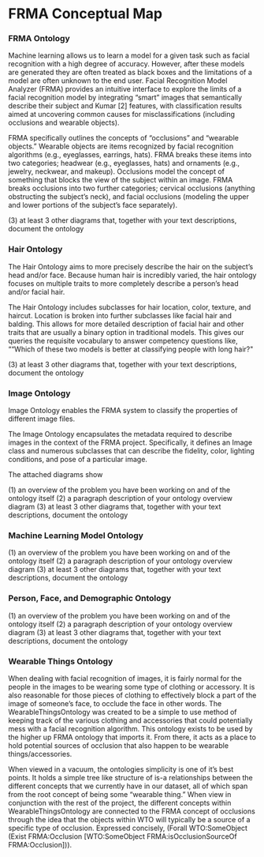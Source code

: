 # FRMA Conceptual Map


### FRMA Ontology

Machine learning allows us to learn a model for a given task such as facial recognition with a high degree of accuracy. However, after these models are generated they are often treated as black boxes and the limitations of a model are often unknown to the end user. Facial Recognition Model Analyzer (FRMA) provides an intuitive interface to explore the limits of a facial recognition model by integrating “smart” images that semantically describe their subject and Kumar [2] features, with classification results aimed at uncovering common causes for misclassifications (including occlusions and wearable objects).

FRMA specifically outlines the concepts of “occlusions” and “wearable objects.” Wearable objects are items recognized by facial recognition algorithms (e.g., eyeglasses, earrings, hats). FRMA breaks these items into two categories; headwear (e.g., eyeglasses, hats) and ornaments (e.g., jewelry, neckwear, and makeup). Occlusions model the concept of something that blocks the view of the subject within an image. FRMA breaks occlusions into two further categories; cervical occlusions (anything obstructing the subject’s neck), and facial occlusions (modeling the upper and lower portions of the subject’s face separately).

(3) at least 3 other diagrams that, together with your text descriptions, document the ontology



### Hair Ontology

The Hair Ontology aims to more precisely describe the hair on the subject’s head and/or face. Because human hair is incredibly varied, the hair ontology focuses on multiple traits to more completely describe a person’s head and/or facial hair.

The Hair Ontology includes subclasses for hair location, color, texture, and haircut. Location is broken into further subclasses like facial hair and balding. This allows for more detailed description of facial hair and other traits that are usually a binary option in traditional models. This gives our queries the requisite vocabulary to answer competency questions like, ““Which of these two models is better at classifying people with long hair?"

(3) at least 3 other diagrams that, together with your text descriptions, document the ontology


### Image Ontology

Image Ontology enables the FRMA system to classify the properties of different image files.

The Image Ontology encapsulates the metadata required to describe images in the context of the FRMA project. Specifically, it defines an Image class and numerous subclasses that can describe the fidelity, color, lighting conditions, and pose of a particular image.

The attached diagrams show

(1) an overview of the problem you have been working on and of the ontology itself
(2) a paragraph description of your ontology overview diagram
(3) at least 3 other diagrams that, together with your text descriptions, document the ontology


### Machine Learning Model Ontology

(1) an overview of the problem you have been working on and of the ontology itself
(2) a paragraph description of your ontology overview diagram
(3) at least 3 other diagrams that, together with your text descriptions, document the ontology


### Person, Face, and Demographic Ontology

(1) an overview of the problem you have been working on and of the ontology itself
(2) a paragraph description of your ontology overview diagram
(3) at least 3 other diagrams that, together with your text descriptions, document the ontology


### Wearable Things Ontology

When dealing with facial recognition of images, it is fairly normal for the people in the images to be wearing some type of clothing or accessory. It is also reasonable for those pieces of clothing to effectively block a part of the image of someone’s face, to occlude the face in other words. The WearableThingsOntology was created to be a simple to use method of keeping track of the various clothing and accessories that could potentially mess with a facial recognition algorithm. This ontology exists to be used by the higher up FRMA ontology that imports it. From there, it acts as a place to hold potential sources of occlusion that also happen to be wearable things/accessories.

When viewed in a vacuum, the ontologies simplicity is one of it’s best points. It holds a simple tree like structure of is-a relationships between the different concepts that we currently have in our dataset, all of which span from the root concept of being some “wearable thing.” When view in conjunction with the rest of the project, the different concepts within WearableThingsOntology are connected to the FRMA concept of occlusions through the idea that the objects within WTO will typically be a source of a specific type of occlusion. Expressed concisely, (Forall WTO:SomeObject (Exist FRMA:Occlusion [WTO:SomeObject   FRMA:isOcclusionSourceOf   FRMA:Occlusion])).
